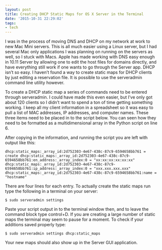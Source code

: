 ```yaml
---
layout: post
title: Creating DHCP Static Maps for OS X Server in the Terminal
date: '2015-10-31 22:29:02'
tags:
- tech
---
```


I was in the process of moving DNS and DHCP on my network at work to new Mac Mini servers. This is all much easier using a Linux server, but I had several Mac only applications I was planning on running on the servers as well, so I stuck with Macs. Apple has made working with DNS easy enough in 10.11 Server by allowing one to edit the host files for domains directly, and have everything still work if one wants to go through the Server app. DHCP isn’t so easy. I haven’t found a way to create static maps for DHCP clients by just editing a reservation file. It is possible to use the serveradmin command line utility however.

To create a DHCP static map a series of commands need to be entered through serveradmin. I could have made this even easier, but I’ve only got about 120 clients so I didn’t want to spend a ton of time getting something working. I keep all my client information in a spreadsheet so it was easy to pull a list of MAC addresses, IP addresses, and computer names. These three items need to be placed in to the script below. You can seen how they need to be formatted as a multidimensional array in the Python script on line 6.

<style>.gist table { margin-bottom: 0; }</style>

After copying in the information, and running the script you are left with output like this:

`dhcp:static_maps:_array_id:2d752303-4e67-438c-87c9-6594658bb761 = create dhcp:static_maps:_array_id:2d752303-4e67-438c-87c9-6594658bb761:en_address:_array_index:0 = "xx:xx:xx:xx:xx:xx" dhcp:static_maps:_array_id:2d752303-4e67-438c-87c9-6594658bb761:ip_address:_array_index:0 = "xxx.xxx.xxx.xxx" dhcp:static_maps:_array_id:2d752303-4e67-438c-87c9-6594658bb761:name = "hostname"`

There are four lines for each entry. To actually create the static maps run type the following in a terminal on your server:

`$ sudo serveradmin settings`

Paste your script output in to the terminal window then, and to leave the command block type control+D. If you are creating a large number of static maps the terminal may seem to pause for a moment. To check if your additions saved properly type:

`$ sudo serveradmin settings dhcp:static_maps`

Your new maps should also show up in the Server GUI application.

<!--kg-card-end: markdown-->